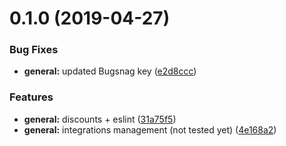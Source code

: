 # 0.1.0 (2019-04-27)


### Bug Fixes

* **general:** updated Bugsnag key ([e2d8ccc](https://github.com/AEGEE/oms-discounts/commit/e2d8ccc))


### Features

* **general:** discounts + eslint ([31a75f5](https://github.com/AEGEE/oms-discounts/commit/31a75f5))
* **general:** integrations management (not tested yet) ([4e168a2](https://github.com/AEGEE/oms-discounts/commit/4e168a2))




